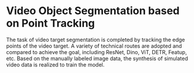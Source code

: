 # Video Object Segmentation based on Point Tracking

The task of video target segmentation is completed by tracking the edge points of the video target.
A variety of technical routes are adopted and compared to achieve the goal, including ResNet, Dino, ViT, DETR, Featup, etc. Based on the manually labeled image data, the synthesis of simulated video data is realized to train the model.
